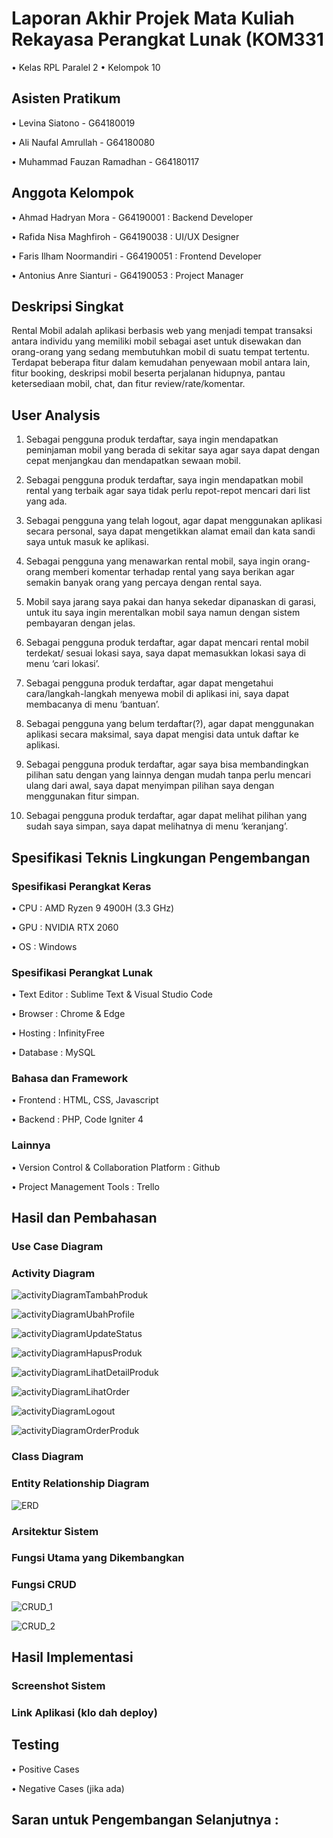 # Laporan Akhir Projek Mata Kuliah Rekayasa Perangkat Lunak (KOM331
  • Kelas RPL Paralel 2
  • Kelompok 10
  
## Asisten Pratikum
   • Levina Siatono - G64180019
   
   • Ali Naufal Amrullah - G64180080  
   
   • Muhammad Fauzan Ramadhan - G64180117
   
## Anggota Kelompok
   • Ahmad Hadryan Mora - G64190001        : Backend Developer
   
   • Rafida Nisa Maghfiroh - G64190038     : UI/UX Designer
   
   • Faris Ilham Noormandiri - G64190051   : Frontend Developer
   
   • Antonius Anre Sianturi - G64190053    : Project Manager
   
## Deskripsi Singkat
   Rental Mobil adalah aplikasi berbasis web yang menjadi tempat transaksi antara individu yang memiliki mobil sebagai aset untuk disewakan dan orang-orang yang sedang     membutuhkan mobil di suatu tempat tertentu. Terdapat beberapa fitur dalam kemudahan penyewaan mobil antara lain, fitur booking, deskripsi mobil beserta perjalanan hidupnya, pantau ketersediaan mobil, chat, dan fitur review/rate/komentar.
    
## User Analysis

   1. Sebagai pengguna produk terdaftar, saya ingin mendapatkan peminjaman mobil yang berada di sekitar saya agar saya dapat dengan cepat menjangkau dan mendapatkan sewaan mobil.
    
   2. Sebagai pengguna produk terdaftar, saya ingin mendapatkan mobil rental yang terbaik agar saya tidak perlu repot-repot mencari dari list yang ada.
    
   3. Sebagai pengguna yang telah logout, agar dapat menggunakan aplikasi secara personal, saya dapat mengetikkan alamat email dan kata sandi saya untuk masuk ke aplikasi.
    
   4. Sebagai pengguna yang menawarkan rental mobil, saya ingin orang-orang memberi komentar terhadap rental yang saya berikan agar semakin banyak orang yang percaya dengan rental saya.
    
   5. Mobil saya jarang saya pakai dan hanya sekedar dipanaskan di garasi, untuk itu saya ingin merentalkan mobil saya namun dengan sistem pembayaran dengan jelas.
    
   6. Sebagai pengguna produk terdaftar, agar dapat mencari rental mobil terdekat/ sesuai lokasi saya, saya dapat memasukkan lokasi saya di menu ‘cari lokasi’.
    
   7. Sebagai pengguna produk terdaftar, agar dapat mengetahui cara/langkah-langkah menyewa mobil di aplikasi ini, saya dapat membacanya di menu ‘bantuan’.
    
   8. Sebagai pengguna yang belum terdaftar(?), agar dapat menggunakan aplikasi secara maksimal, saya dapat mengisi data untuk daftar ke aplikasi.
    
   9. Sebagai pengguna produk terdaftar, agar saya bisa membandingkan pilihan satu dengan yang lainnya dengan mudah tanpa perlu mencari ulang dari awal, saya dapat menyimpan pilihan saya dengan menggunakan fitur simpan.
    
   10. Sebagai pengguna produk terdaftar, agar dapat melihat pilihan yang sudah saya simpan, saya dapat melihatnya di menu ‘keranjang’.
    
## Spesifikasi Teknis Lingkungan Pengembangan
    
   ### Spesifikasi Perangkat Keras
   • CPU : AMD Ryzen 9 4900H (3.3 GHz)
        
   • GPU : NVIDIA RTX 2060
        
   • OS  : Windows
        
   ### Spesifikasi Perangkat Lunak
   • Text Editor : Sublime Text & Visual Studio Code
   
   • Browser     : Chrome & Edge
   
   • Hosting     : InfinityFree
   
   • Database    : MySQL
        
   ### Bahasa dan Framework
   • Frontend  : HTML, CSS, Javascript
   
   • Backend   : PHP, Code Igniter 4
        
   ### Lainnya
   • Version Control & Collaboration Platform  : Github
   
   • Project Management Tools                  : Trello

## Hasil dan Pembahasan

   ### Use Case Diagram
        
   ### Activity Diagram
   
   ![activityDiagramTambahProduk](https://user-images.githubusercontent.com/55394766/121841749-2e4b0400-cd09-11eb-8a73-49f5235f7997.jpeg)
   
   ![activityDiagramUbahProfile](https://user-images.githubusercontent.com/55394766/121841754-3014c780-cd09-11eb-88d7-b0021d8909b9.jpeg)
   
   ![activityDiagramUpdateStatus](https://user-images.githubusercontent.com/55394766/121841756-30ad5e00-cd09-11eb-9bc5-ee45a523a07e.jpeg)
   
   ![activityDiagramHapusProduk](https://user-images.githubusercontent.com/55394766/121841761-32772180-cd09-11eb-946d-9ee15adf9a20.jpeg)
   
   ![activityDiagramLihatDetailProduk](https://user-images.githubusercontent.com/55394766/121841764-330fb800-cd09-11eb-9a84-e4beb5db98f1.jpeg)
   
   ![activityDiagramLihatOrder](https://user-images.githubusercontent.com/55394766/121841765-33a84e80-cd09-11eb-8278-a62c18f6c6ba.jpeg)
   
   ![activityDiagramLogout](https://user-images.githubusercontent.com/55394766/121841766-3440e500-cd09-11eb-9b66-f22943edd072.jpeg)
   
   ![activityDiagramOrderProduk](https://user-images.githubusercontent.com/55394766/121841767-34d97b80-cd09-11eb-8c7d-c9338cf6a634.jpeg)
   

     
   ### Class Diagram
   
   ### Entity Relationship Diagram
   
   ![ERD](https://user-images.githubusercontent.com/78836288/121841140-f4c5c900-cd07-11eb-85be-de424abe9db0.jpeg)
    
   ### Arsitektur Sistem 
    
   ### Fungsi Utama yang Dikembangkan
    
   ### Fungsi CRUD
  
   ![CRUD_1](https://user-images.githubusercontent.com/55394766/121839240-d78efb80-cd03-11eb-8fe3-196ea152273d.png)
   
   ![CRUD_2](https://user-images.githubusercontent.com/55394766/121839248-d958bf00-cd03-11eb-9cda-a3d73d067c0d.png)

## Hasil Implementasi 
   ### Screenshot Sistem
    
   ### Link Aplikasi (klo dah deploy)

## Testing
   • Positive Cases
   
   • Negative Cases (jika ada)
    
## Saran untuk Pengembangan Selanjutnya :

    
